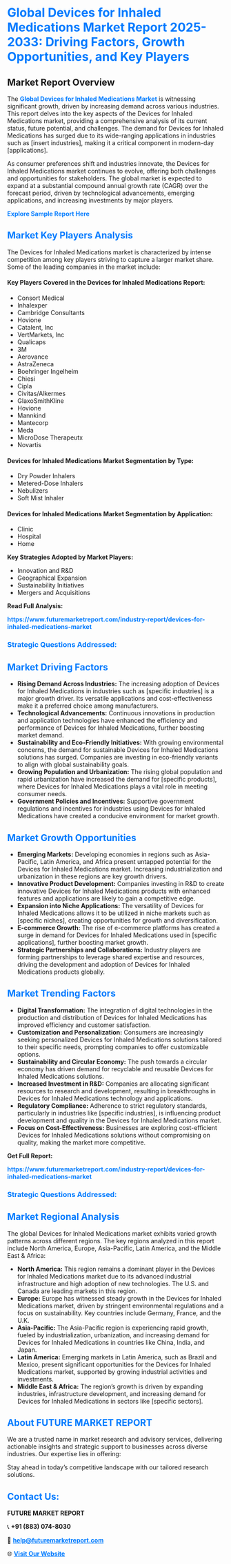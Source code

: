 <h1 style="color: #007BFF;">Global Devices for Inhaled Medications Market Report 2025-2033: Driving Factors, Growth Opportunities, and Key Players</h1>

<section id="overview">
<h2>Market Report Overview</h2>
<p>The <a href="https://www.futuremarketreport.com/industry-report/devices-for-inhaled-medications-market" style="color: #007BFF; text-decoration: none;"><strong>Global Devices for Inhaled Medications Market</strong></a> is witnessing significant growth, driven by increasing demand across various industries. This report delves into the key aspects of the Devices for Inhaled Medications market, providing a comprehensive analysis of its current status, future potential, and challenges. The demand for Devices for Inhaled Medications has surged due to its wide-ranging applications in industries such as [insert industries], making it a critical component in modern-day [applications].</p>
<p>As consumer preferences shift and industries innovate, the Devices for Inhaled Medications market continues to evolve, offering both challenges and opportunities for stakeholders. The global market is expected to expand at a substantial compound annual growth rate (CAGR) over the forecast period, driven by technological advancements, emerging applications, and increasing investments by major players.</p>
</section>

<section id="overview">
<p><a href="https://www.futuremarketreport.com/request-sample/reportId=101350" style="color: #007BFF; text-decoration: none;"><strong>Explore Sample Report Here</strong></a></p>
</section>

<section id="key-players">
<h2 style="color: #007BFF;">Market Key Players Analysis</h2>
<p>The Devices for Inhaled Medications market is characterized by intense competition among key players striving to capture a larger market share. Some of the leading companies in the market include:</p>
<h4>Key Players Covered in the Devices for Inhaled Medications Report:</h4>
<ul><li>Consort Medical</li><li>Inhalexper</li><li>Cambridge Consultants</li><li>Hovione</li><li>Catalent, Inc</li><li>VertMarkets, Inc</li><li>Qualicaps</li><li>3M</li><li>Aerovance</li><li>AstraZeneca</li><li>Boehringer Ingelheim</li><li>Chiesi</li><li>Cipla</li><li>Civitas/Alkermes</li><li>GlaxoSmithKline</li><li>Hovione</li><li>Mannkind</li><li>Mantecorp</li><li>Meda</li><li>MicroDose Therapeutx</li><li>Novartis</li></ul>
<h4>Devices for Inhaled Medications Market Segmentation by Type:</h4>
<ul><li>Dry Powder Inhalers</li><li>Metered-Dose Inhalers</li><li>Nebulizers</li><li>Soft Mist Inhaler</li></ul>

<h4>Devices for Inhaled Medications Market Segmentation by Application:</h4>
<ul><li>Clinic</li><li>Hospital</li><li>Home</li></ul>
<p><strong>Key Strategies Adopted by Market Players:</strong></p>
<ul>
<li>Innovation and R&D</li>
<li>Geographical Expansion</li>
<li>Sustainability Initiatives</li>
<li>Mergers and Acquisitions</li>
</ul>
</section>

<section>
<p><strong>Read Full Analysis: </strong></p><a href="https://www.futuremarketreport.com/industry-report/devices-for-inhaled-medications-market" style="color: #007BFF; text-decoration: none;"><strong>https://www.futuremarketreport.com/industry-report/devices-for-inhaled-medications-market</strong></a>
<h3 style="color: #007BFF;">Strategic Questions Addressed:</h3>
</section>

<section id="driving-factors">
<h2 style="color: #007BFF;">Market Driving Factors</h2>
<ul>
<li><strong>Rising Demand Across Industries:</strong> The increasing adoption of Devices for Inhaled Medications in industries such as [specific industries] is a major growth driver. Its versatile applications and cost-effectiveness make it a preferred choice among manufacturers.</li>
<li><strong>Technological Advancements:</strong> Continuous innovations in production and application technologies have enhanced the efficiency and performance of Devices for Inhaled Medications, further boosting market demand.</li>
<li><strong>Sustainability and Eco-Friendly Initiatives:</strong> With growing environmental concerns, the demand for sustainable Devices for Inhaled Medications solutions has surged. Companies are investing in eco-friendly variants to align with global sustainability goals.</li>
<li><strong>Growing Population and Urbanization:</strong> The rising global population and rapid urbanization have increased the demand for [specific products], where Devices for Inhaled Medications plays a vital role in meeting consumer needs.</li>
<li><strong>Government Policies and Incentives:</strong> Supportive government regulations and incentives for industries using Devices for Inhaled Medications have created a conducive environment for market growth.</li>
</ul>
</section>

<section id="growth-opportunities">
<h2 style="color: #007BFF;">Market Growth Opportunities</h2>
<ul>
<li><strong>Emerging Markets:</strong> Developing economies in regions such as Asia-Pacific, Latin America, and Africa present untapped potential for the Devices for Inhaled Medications market. Increasing industrialization and urbanization in these regions are key growth drivers.</li>
<li><strong>Innovative Product Development:</strong> Companies investing in R&D to create innovative Devices for Inhaled Medications products with enhanced features and applications are likely to gain a competitive edge.</li>
<li><strong>Expansion into Niche Applications:</strong> The versatility of Devices for Inhaled Medications allows it to be utilized in niche markets such as [specific niches], creating opportunities for growth and diversification.</li>
<li><strong>E-commerce Growth:</strong> The rise of e-commerce platforms has created a surge in demand for Devices for Inhaled Medications used in [specific applications], further boosting market growth.</li>
<li><strong>Strategic Partnerships and Collaborations:</strong> Industry players are forming partnerships to leverage shared expertise and resources, driving the development and adoption of Devices for Inhaled Medications products globally.</li>
</ul>
</section>

<section id="trending-factors">
<h2 style="color: #007BFF;">Market Trending Factors</h2>
<ul>
<li><strong>Digital Transformation:</strong> The integration of digital technologies in the production and distribution of Devices for Inhaled Medications has improved efficiency and customer satisfaction.</li>
<li><strong>Customization and Personalization:</strong> Consumers are increasingly seeking personalized Devices for Inhaled Medications solutions tailored to their specific needs, prompting companies to offer customizable options.</li>
<li><strong>Sustainability and Circular Economy:</strong> The push towards a circular economy has driven demand for recyclable and reusable Devices for Inhaled Medications solutions.</li>
<li><strong>Increased Investment in R&D:</strong> Companies are allocating significant resources to research and development, resulting in breakthroughs in Devices for Inhaled Medications technology and applications.</li>
<li><strong>Regulatory Compliance:</strong> Adherence to strict regulatory standards, particularly in industries like [specific industries], is influencing product development and quality in the Devices for Inhaled Medications market.</li>
<li><strong>Focus on Cost-Effectiveness:</strong> Businesses are exploring cost-efficient Devices for Inhaled Medications solutions without compromising on quality, making the market more competitive.</li>
</ul>
</section>

<section>
<p><strong>Get Full Report: </strong></p><a href="https://www.futuremarketreport.com/industry-report/devices-for-inhaled-medications-market" style="color: #007BFF; text-decoration: none;"><strong>https://www.futuremarketreport.com/industry-report/devices-for-inhaled-medications-market</strong></a>
<h3 style="color: #007BFF;">Strategic Questions Addressed:</h3>
</section>


<section id="regional-analysis">
<h2 style="color: #007BFF;">Market Regional Analysis</h2>
<p>The global Devices for Inhaled Medications market exhibits varied growth patterns across different regions. The key regions analyzed in this report include North America, Europe, Asia-Pacific, Latin America, and the Middle East & Africa:</p>
<ul>
<li><strong>North America:</strong> This region remains a dominant player in the Devices for Inhaled Medications market due to its advanced industrial infrastructure and high adoption of new technologies. The U.S. and Canada are leading markets in this region.</li>
<li><strong>Europe:</strong> Europe has witnessed steady growth in the Devices for Inhaled Medications market, driven by stringent environmental regulations and a focus on sustainability. Key countries include Germany, France, and the U.K.</li>
<li><strong>Asia-Pacific:</strong> The Asia-Pacific region is experiencing rapid growth, fueled by industrialization, urbanization, and increasing demand for Devices for Inhaled Medications in countries like China, India, and Japan.</li>
<li><strong>Latin America:</strong> Emerging markets in Latin America, such as Brazil and Mexico, present significant opportunities for the Devices for Inhaled Medications market, supported by growing industrial activities and investments.</li>
<li><strong>Middle East & Africa:</strong> The region’s growth is driven by expanding industries, infrastructure development, and increasing demand for Devices for Inhaled Medications in sectors like [specific sectors].</li>
</ul>
</section>

<footer>
<h2 style="color: #007BFF;">About FUTURE MARKET REPORT</h2>
<p>We are a trusted name in market research and advisory services, delivering actionable insights and strategic support to businesses across diverse industries. Our expertise lies in offering:</p>

<p>Stay ahead in today’s competitive landscape with our tailored research solutions.</p>

<h2 style="color: #007BFF;">Contact Us:</h2>
<p><strong>FUTURE MARKET REPORT</strong></p>
<p>📞 <strong>+91 (883) 074-8030</strong></p>
<p>📧 <strong><a href="mailto:help@futuremarketreport.com" style="color: #007BFF;">help@futuremarketreport.com</a></strong></p>
<p>🌐 <strong><a href="https://www.futuremarketreport.com/" style="color: #007BFF;">Visit Our Website</a></strong></p>
</footer>